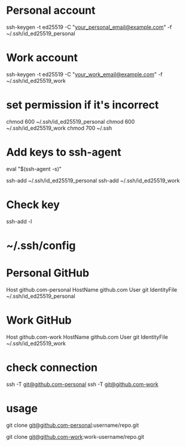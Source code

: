# Personal account
ssh-keygen -t ed25519 -C "your_personal_email@example.com" -f ~/.ssh/id_ed25519_personal

# Work account
ssh-keygen -t ed25519 -C "your_work_email@example.com" -f ~/.ssh/id_ed25519_work


# set permission if it's incorrect
chmod 600 ~/.ssh/id_ed25519_personal
chmod 600 ~/.ssh/id_ed25519_work
chmod 700 ~/.ssh


# Add keys to ssh-agent
eval "$(ssh-agent -s)"

ssh-add ~/.ssh/id_ed25519_personal
ssh-add ~/.ssh/id_ed25519_work


# Check key
ssh-add -l


# ~/.ssh/config

# Personal GitHub
Host github.com-personal
    HostName github.com
    User git
    IdentityFile ~/.ssh/id_ed25519_personal

# Work GitHub
Host github.com-work
    HostName github.com
    User git
    IdentityFile ~/.ssh/id_ed25519_work


# check connection
ssh -T git@github.com-personal
ssh -T git@github.com-work


# usage
git clone git@github.com-personal:username/repo.git

git clone git@github.com-work:work-username/repo.git
